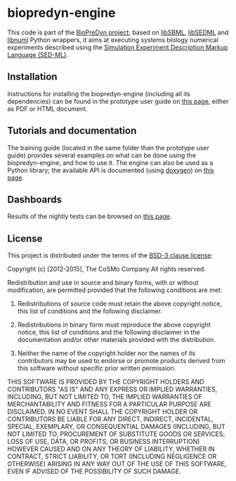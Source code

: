 # biopredyn-engine
This code is part of the [BioPreDyn project](http://www.biopredyn.eu/); based
on [libSBML](http://sbml.org/Software/libSBML),
[libSEDML](https://github.com/fbergmann/libSEDML) and
[libnuml](https://code.google.com/p/numl/) Python wrappers, it aims at
executing systems biology numerical experiments described using the
[Simulation Experiment Description Markup Language (SED-ML)](http://sed-ml.org/).

## Installation
Instructions for installing the biopredyn-engine (including all its
dependencies) can be found in the prototype user guide on
[this page](https://thecosmocompany.com/BioPreDyn-doc/), either as PDF or HTML
document.

## Tutorials and documentation
The training guide (located in the same folder than the prototype user guide)
provides several examples on what can be done using the biopredyn-engine, and
how to use it.
The engine can also be used as a Python library; the available API is documented
(using [doxygen](http://www.stack.nl/~dimitri/doxygen/)) on
[this page](https://thecosmocompany.com/BioPreDyn-doxygen/).

## Dashboards
Results of the nightly tests can be browsed on [this page](https://thecosmocompany.com/CDash/index.php?project=BioPreDyn).

## License
This project is distributed under the terms of the
[BSD-3 clause license](http://opensource.org/licenses/BSD-3-Clause):

Copyright (c) [2012-2015], The CoSMo Company
All rights reserved.

Redistribution and use in source and binary forms, with or without modification,
are permitted provided that the following conditions are met:

1. Redistributions of source code must retain the above copyright notice, this
list of conditions and the following disclaimer.

2. Redistributions in binary form must reproduce the above copyright notice,
this list of conditions and the following disclaimer in the documentation and/or
other materials provided with the distribution.

3. Neither the name of the copyright holder nor the names of its contributors
may be used to endorse or promote products derived from this software without
specific prior written permission.

THIS SOFTWARE IS PROVIDED BY THE COPYRIGHT HOLDERS AND CONTRIBUTORS "AS IS" AND
ANY EXPRESS OR IMPLIED WARRANTIES, INCLUDING, BUT NOT LIMITED TO, THE IMPLIED
WARRANTIES OF MERCHANTABILITY AND FITNESS FOR A PARTICULAR PURPOSE ARE
DISCLAIMED. IN NO EVENT SHALL THE COPYRIGHT HOLDER OR CONTRIBUTORS BE LIABLE FOR
ANY DIRECT, INDIRECT, INCIDENTAL, SPECIAL, EXEMPLARY, OR CONSEQUENTIAL DAMAGES
(INCLUDING, BUT NOT LIMITED TO, PROCUREMENT OF SUBSTITUTE GOODS OR SERVICES;
LOSS OF USE, DATA, OR PROFITS; OR BUSINESS INTERRUPTION) HOWEVER CAUSED AND ON
ANY THEORY OF LIABILITY, WHETHER IN CONTRACT, STRICT LIABILITY, OR TORT
(INCLUDING NEGLIGENCE OR OTHERWISE) ARISING IN ANY WAY OUT OF THE USE OF THIS
SOFTWARE, EVEN IF ADVISED OF THE POSSIBILITY OF SUCH DAMAGE.
